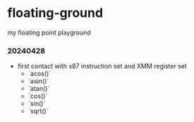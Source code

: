 # floating-ground
my floating point playground

### 20240428
* first contact with x87 instruction set and XMM register set
	* ´acos()´
	* ´asin()´
	* ´atan()´
	* ´cos()´
	* ´sin()´
	* ´sqrt()´
